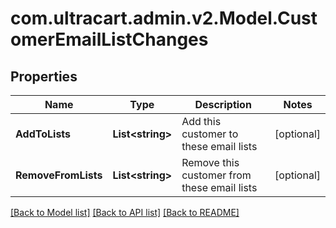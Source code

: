 # com.ultracart.admin.v2.Model.CustomerEmailListChanges
## Properties

Name | Type | Description | Notes
------------ | ------------- | ------------- | -------------
**AddToLists** | **List&lt;string&gt;** | Add this customer to these email lists | [optional] 
**RemoveFromLists** | **List&lt;string&gt;** | Remove this customer from these email lists | [optional] 


[[Back to Model list]](../README.md#documentation-for-models) [[Back to API list]](../README.md#documentation-for-api-endpoints) [[Back to README]](../README.md)

